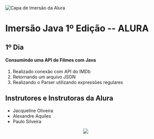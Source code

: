 ![Capa de Imersão da Alura](https://github.com/dor-95/Imersao-Java2022/blob/main/CapaImersao.jpg)

# Imersão Java 1º Edição -- ALURA

## 1º Dia

#### Consumindo uma API de Filmes com Java

 1. Realizado conexão com API do IMDb
 2. Retornando um arquivo JSON
 3. Realizando o Parser utilizando expressões regulares

##  Instrutores e Instrutoras da Alura

<ul>
 <li>Jacqueline Oliveira</li>
<li>Alexandre Aquiles</li>
<li>Paulo Silveira</li>
</ul>

<p align="center">
<img src="https://img.shields.io/badge/STATUS-EM%20DESENVOLVIMENTO-green"/>
</p>
